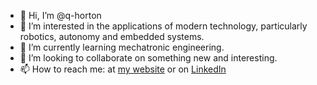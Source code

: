 - 👋 Hi, I’m @q-horton
- 👀 I’m interested in the applications of modern technology, particularly robotics, autonomy and embedded systems.
- 🌱 I’m currently learning mechatronic engineering.
- 💞️ I’m looking to collaborate on something new and interesting.
- 📫 How to reach me: at [my website](https://quinnh.com.au) or on [LinkedIn](https://www.linkedin.com/in/quinn-horton/)

<!---
q-horton/q-horton is a ✨ special ✨ repository because its `README.md` (this file) appears on your GitHub profile.
You can click the Preview link to take a look at your changes.
--->
